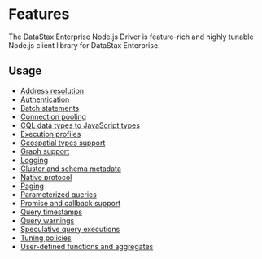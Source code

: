 # Features

The DataStax Enterprise Node.js Driver is feature-rich and highly tunable Node.js client library for DataStax 
Enterprise.

## Usage

- [Address resolution](address-resolution)
- [Authentication](auth)
- [Batch statements](batch)
- [Connection pooling](connection-pooling)
- [CQL data types to JavaScript types](datatypes)
- [Execution profiles](execution-profiles)
- [Geospatial types support](geotypes)
- [Graph support](graph-support)
- [Logging](logging)
- [Cluster and schema metadata](metadata)
- [Native protocol](native-protocol)
- [Paging](paging)
- [Parameterized queries](parameterized-queries)
- [Promise and callback support](promise-callback)
- [Query timestamps](query-timestamps)
- [Query warnings](query-warnings)
- [Speculative query executions](speculative-executions)
- [Tuning policies](tuning-policies)
- [User-defined functions and aggregates](udfs)
